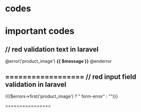 # codes
important codes
=====================
// red validation text in laravel
---------------------------------

@error('product_image')
  <span class="invalid-feedback text-danger">
        <strong>{{ $message }}</strong>
  </span>
  @enderror
  
  ==================
  // red input field validation in laravel
  -----------------------------------------
  
  <style>
    .form-error {
        border: 2px solid #e74c3c;
    }
</style>
  
  {{($errors->first('product_image') ? " form-error" : "")}}
  
 ================
